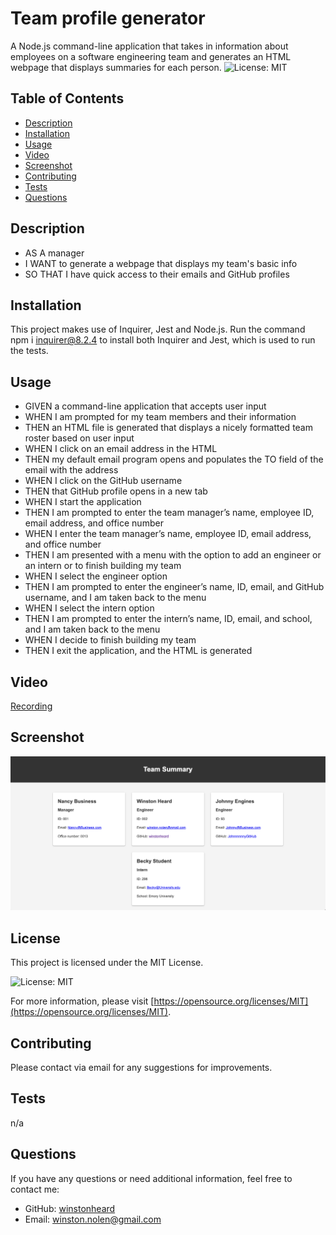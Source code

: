 # Team profile generator
A Node.js command-line application that takes in information about employees on a software engineering team and generates an HTML webpage that displays summaries for each person.
![License: MIT](https://img.shields.io/badge/License-MIT-green.svg)

## Table of Contents

- [Description](#description)
- [Installation](#installation)
- [Usage](#usage)
- [Video](#video)
- [Screenshot](#screenshot) 
- [Contributing](#contributing)
- [Tests](#tests)
- [Questions](#questions)

## Description

- AS A manager
- I WANT to generate a webpage that displays my team's basic info
- SO THAT I have quick access to their emails and GitHub profiles


## Installation

This project makes use of Inquirer, Jest and Node.js. Run the command npm i inquirer@8.2.4 to install both Inquirer and Jest, which is used to run the tests.

## Usage

- GIVEN a command-line application that accepts user input
- WHEN I am prompted for my team members and their information
- THEN an HTML file is generated that displays a nicely formatted team roster based on user input
- WHEN I click on an email address in the HTML
- THEN my default email program opens and populates the TO field of the email with the address
- WHEN I click on the GitHub username
- THEN that GitHub profile opens in a new tab
- WHEN I start the application
- THEN I am prompted to enter the team manager’s name, employee ID, email address, and office number
- WHEN I enter the team manager’s name, employee ID, email address, and office number
- THEN I am presented with a menu with the option to add an engineer or an intern or to finish building my team
- WHEN I select the engineer option
- THEN I am prompted to enter the engineer’s name, ID, email, and GitHub username, and I am taken back to the menu
- WHEN I select the intern option
- THEN I am prompted to enter the intern’s name, ID, email, and school, and I am taken back to the menu
- WHEN I decide to finish building my team
- THEN I exit the application, and the HTML is generated


## Video

[Recording](https://drive.google.com/file/d/1jztnLUd8Ewwf701MWp84b0qfV4UD9fZB/view)

## Screenshot

![paste-image](team-profile-screenshot.png)


## License

This project is licensed under the MIT License. 

![License: MIT](https://img.shields.io/badge/License-MIT-green.svg)

For more information, please visit [https://opensource.org/licenses/MIT](https://opensource.org/licenses/MIT).


## Contributing

Please contact via email for any suggestions for improvements. 

## Tests

n/a

## Questions

If you have any questions or need additional information, feel free to contact me:

- GitHub: [winstonheard](https://github.com/winstonheard)
- Email: winston.nolen@gmail.com